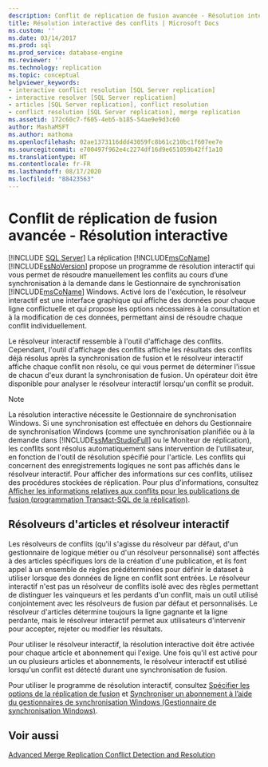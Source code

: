 ```yaml
---
description: Conflit de réplication de fusion avancée - Résolution interactive
title: Résolution interactive des conflits | Microsoft Docs
ms.custom: ''
ms.date: 03/14/2017
ms.prod: sql
ms.prod_service: database-engine
ms.reviewer: ''
ms.technology: replication
ms.topic: conceptual
helpviewer_keywords:
- interactive conflict resolution [SQL Server replication]
- interactive resolver [SQL Server replication]
- articles [SQL Server replication], conflict resolution
- conflict resolution [SQL Server replication], merge replication
ms.assetid: 172c60c7-f605-4eb5-b185-54ae9e9d3c60
author: MashaMSFT
ms.author: mathoma
ms.openlocfilehash: 02ae1373116ddd43059fc8b61c210bc1f607ee7e
ms.sourcegitcommit: e700497f962e4c2274df16d9e651059b42ff1a10
ms.translationtype: HT
ms.contentlocale: fr-FR
ms.lasthandoff: 08/17/2020
ms.locfileid: "88423563"
---
```

# <a name="advanced-merge-replication-conflict---interactive-resolution"></a>Conflit de réplication de fusion avancée - Résolution interactive
[!INCLUDE [SQL Server](../../../includes/applies-to-version/sqlserver.md)]
  La réplication [!INCLUDE[msCoName](../../../includes/msconame-md.md)] [!INCLUDE[ssNoVersion](../../../includes/ssnoversion-md.md)] propose un programme de résolution interactif qui vous permet de résoudre manuellement les conflits au cours d’une synchronisation à la demande dans le Gestionnaire de synchronisation [!INCLUDE[msCoName](../../../includes/msconame-md.md)] Windows. Activé lors de l'exécution, le résolveur interactif est une interface graphique qui affiche des données pour chaque ligne conflictuelle et qui propose les options nécessaires à la consultation et à la modification de ces données, permettant ainsi de résoudre chaque conflit individuellement.  
  
 Le résolveur interactif ressemble à l'outil d'affichage des conflits. Cependant, l'outil d'affichage des conflits affiche les résultats des conflits déjà résolus après la synchronisation de fusion et le résolveur interactif affiche chaque conflit non résolu, ce qui vous permet de déterminer l'issue de chacun d'eux durant la synchronisation de fusion. Un opérateur doit être disponible pour analyser le résolveur interactif lorsqu'un conflit se produit.  
  
> [!NOTE]  
>  La résolution interactive nécessite le Gestionnaire de synchronisation Windows. Si une synchronisation est effectuée en dehors du Gestionnaire de synchronisation Windows (comme une synchronisation planifiée ou à la demande dans [!INCLUDE[ssManStudioFull](../../../includes/ssmanstudiofull-md.md)] ou le Moniteur de réplication), les conflits sont résolus automatiquement sans intervention de l'utilisateur, en fonction de l'outil de résolution spécifié pour l'article. Les conflits qui concernent des enregistrements logiques ne sont pas affichés dans le résolveur interactif. Pour afficher des informations sur ces conflits, utilisez des procédures stockées de réplication. Pour plus d’informations, consultez [Afficher les informations relatives aux conflits pour les publications de fusion &#40;programmation Transact-SQL de la réplication&#41;](../../../relational-databases/replication/view-conflict-information-for-merge-publications.md).  
  
## <a name="article-resolvers-and-the-interactive-resolver"></a>Résolveurs d'articles et résolveur interactif  
 Les résolveurs de conflits (qu'il s'agisse du résolveur par défaut, d'un gestionnaire de logique métier ou d'un résolveur personnalisé) sont affectés à des articles spécifiques lors de la création d'une publication, et ils font appel à un ensemble de règles prédéterminées pour définir le dataset à utiliser lorsque des données de ligne en conflit sont entrées. Le résolveur interactif n'est pas un résolveur de conflits isolé avec des règles permettant de distinguer les vainqueurs et les perdants d'un conflit, mais un outil utilisé conjointement avec les résolveurs de fusion par défaut et personnalisés. Le résolveur d'articles détermine toujours la ligne gagnante et la ligne perdante, mais le résolveur interactif permet aux utilisateurs d'intervenir pour accepter, rejeter ou modifier les résultats.  
  
 Pour utiliser le résolveur interactif, la résolution interactive doit être activée pour chaque article et abonnement qui l'exige. Une fois qu'il est activé pour un ou plusieurs articles et abonnements, le résolveur interactif est utilisé lorsqu'un conflit est détecté durant une synchronisation de fusion.  
  
 Pour utiliser le programme de résolution interactif, consultez [Spécifier les options de la réplication de fusion](../../../relational-databases/replication/merge/specify-merge-replication-properties.md) et [Synchroniser un abonnement à l’aide du gestionnaires de synchronisation Windows &#40;Gestionnaire de synchronisation Windows&#41;](../../../relational-databases/replication/synchronize-a-subscription-using-windows-synchronization-manager.md).  
  
## <a name="see-also"></a>Voir aussi  
 [Advanced Merge Replication Conflict Detection and Resolution](../../../relational-databases/replication/merge/advanced-merge-replication-conflict-detection-and-resolution.md)  
  
  
